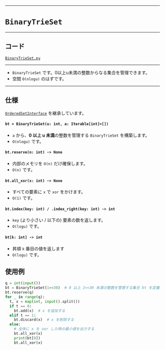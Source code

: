 _____

# `BinaryTrieSet`

____

## コード

[`BinaryTrieSet.py`](https://github.com/titanium-22/Library_py/tree/main/DataStructures/BinaryTrie/BinaryTrieSet.py)

____

- `BinaryTrieSet` です。0以上u未満の整数からなる集合を管理できます。
- 空間 `O(nlogu)` のはずです。

____

## 仕様

[`OrderedSetInterface`](../../MyClass/OrderedSetInterface.md) を継承しています。

#### `bt = BinaryTrieSet(u: int, a: Iterable[int]=[])`
- `a` から、**0 以上 u 未満**の整数を管理する `BinaryTrieSet` を構築します。
- `O(nlogu)` です。

#### `bt.reserve(n: int) -> None`
- 内部のメモリを `O(n)` だけ確保します。
- `O(n)` です。

#### `bt.all_xor(x: int) -> None`
- すべての要素に `x` で `xor` をかけます。
- `O(1)` です。

#### `bt.index(key: int) / .index_right(key: int) -> int`
- `key` (より小さい / 以下の) 要素の数を返します。
- `O(logu)` です。

#### `bt[k: int] -> int`
- 昇順 `k` 番目の値を返します
- `O(logu)` です。

## 使用例

```python
q = int(input())
bt = BinaryTrieSet(1<<30)  # 0 以上 1<<30 未満の整数を管理する集合 bt を定義
bt.reserve(q)
for _ in range(q):
  t, x = map(int, input().split())
  if t == 0:
    bt.add(x)  # x を追加する
  elif t == 1:
    bt.discard(x)  # x を削除する
  else:
    # 全体に x を xor した時の最小値を出力する 
    bt.all_xor(x)
    print(bt[0])
    bt.all_xor(x)
```
